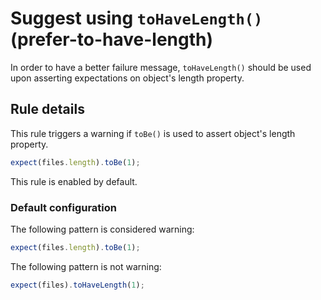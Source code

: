 # Suggest using `toHaveLength()` (prefer-to-have-length)

In order to have a better failure message, `toHaveLength()` should be used upon
asserting expectations on object's length property.

## Rule details

This rule triggers a warning if `toBe()` is used to assert object's length
property.

```js
expect(files.length).toBe(1);
```

This rule is enabled by default.

### Default configuration

The following pattern is considered warning:

```js
expect(files.length).toBe(1);
```

The following pattern is not warning:

```js
expect(files).toHaveLength(1);
```
